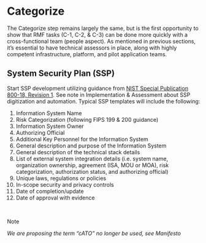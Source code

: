 # Categorize

The Categorize step remains largely the same, but is the first opportunity to show that RMF tasks (C-1, C-2, & C-3) can be done more quickly with a cross-functional team (people aspect). As mentioned in previous sections, it’s essential to have technical assessors in place, along with highly competent infrastructure, platform, and pilot application teams. 

## System Security Plan (SSP)

Start SSP development utilizing guidance from [NIST Special Publication 800-18, Revision 1](https://csrc.nist.gov/pubs/sp/800/18/r1/final). See note in Implementation & Assessment about SSP digitization and automation. Typical SSP templates will include the following:
1. Information System Name
2. Risk Categorization (following FIPS 199 & 200 guidance)
3. Information System Owner
4. Authorizing Official
5. Additional Key Personnel for the Information System
6. General description and purpose of the Information System
7. General description of the technical stack details
8. List of external system integration details (i.e. system name, organization ownership, agreement (ISA, MOU or MOA), risk categorization, authorization status, and authorizing official)
9. Unique laws, regulations or policies
10. In-scope security and privacy controls
11. Date of completion/update
12. Date of approval with evidence 

<br/>

> [!NOTE]
> *We are proposing the term “cATO” no longer be used, see Manifesto*
